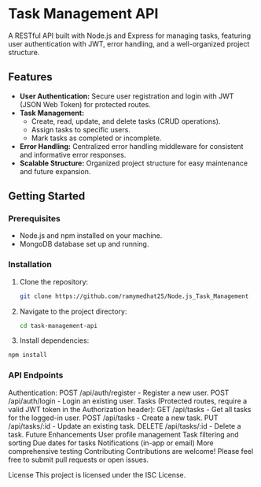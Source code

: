 # Task Management API

A RESTful API built with Node.js and Express for managing tasks, featuring user authentication with JWT, error handling, and a well-organized project structure.

## Features

- **User Authentication:** Secure user registration and login with JWT (JSON Web Token) for protected routes.
- **Task Management:**
  - Create, read, update, and delete tasks (CRUD operations).
  - Assign tasks to specific users.
  - Mark tasks as completed or incomplete.
- **Error Handling:** Centralized error handling middleware for consistent and informative error responses.
- **Scalable Structure:** Organized project structure for easy maintenance and future expansion.

## Getting Started

### Prerequisites

- Node.js and npm installed on your machine.
- MongoDB database set up and running.

### Installation

1. Clone the repository:

   ```bash
   git clone https://github.com/ramymedhat25/Node.js_Task_Management
   ```

2. Navigate to the project directory:
   ```bash
   cd task-management-api
   ```
3. Install dependencies:

```bash
npm install
```

### API Endpoints

Authentication:
POST /api/auth/register - Register a new user.
POST /api/auth/login - Login an existing user.
Tasks (Protected routes, require a valid JWT token in the Authorization header):
GET /api/tasks - Get all tasks for the logged-in user.
POST /api/tasks - Create a new task.
PUT /api/tasks/:id - Update an existing task.
DELETE /api/tasks/:id - Delete a task.
Future Enhancements
User profile management
Task filtering and sorting
Due dates for tasks
Notifications (in-app or email)
More comprehensive testing
Contributing
Contributions are welcome! Please feel free to submit pull requests or open issues.

License
This project is licensed under the ISC License.

```

```
